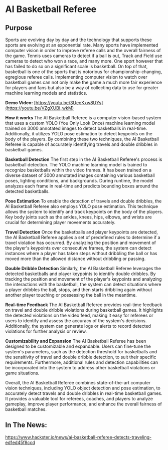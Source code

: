 # AI Basketball Referee

## Purpose
Sports are evolving day by day and the technology that supports these sports are evolving at an exponential rate. Many sports have implemented computer vision in order to improve referee calls and the overall fairness of the game. Tennis uses cameras to detect if a ball is out, Track and Field use cameras to detect who won a race, and many more. One sport however that has failed to do so on a significant scale is basketball. On top of that, basketball is one of the sports that is notorious for championship-changing, egregious referee calls. Implementing computer vision to watch over basketball games can not only make the game a much more fair experience for players and fans but also be a way of collecting data to use for greater machine learning models and statistics.

**Demo Video:** [https://youtu.be/3UeoKxw8UYs](https://youtu.be/VZgXUBi_wkM)

**How it works**
The AI Basketball Referee is a computer vision-based system that uses a custom YOLO (You Only Look Once) machine learning model trained on 3000 annotated images to detect basketballs in real-time. Additionally, it utilizes YOLO pose estimation to detect keypoints on the body of the players. By combining these two techniques, the AI Basketball Referee is capable of accurately identifying travels and double dribbles in basketball games.

**Basketball Detection**
The first step in the AI Basketball Referee's process is basketball detection. The YOLO machine learning model is trained to recognize basketballs within the video frames. It has been trained on a diverse dataset of 3000 annotated images containing various basketball poses, lighting conditions, and backgrounds. During runtime, the model analyzes each frame in real-time and predicts bounding boxes around the detected basketballs.

**Pose Estimation**
To enable the detection of travels and double dribbles, the AI Basketball Referee also employs YOLO pose estimation. This technique allows the system to identify and track keypoints on the body of the players. Key body joints such as the ankles, knees, hips, elbows, and wrists are crucial for determining player movements accurately.

**Travel Detection**
Once the basketballs and player keypoints are detected, the AI Basketball Referee applies a set of predefined rules to determine if a travel violation has occurred. By analyzing the position and movement of the player's keypoints over consecutive frames, the system can detect instances where a player has taken steps without dribbling the ball or has moved more than the allowed distance without dribbling or passing.

**Double Dribble Detection**
Similarly, the AI Basketball Referee leverages the detected basketballs and player keypoints to identify double dribbles. By tracking the position and movement of the player's keypoints and analyzing the interactions with the basketball, the system can detect situations where a player dribbles the ball, stops, and then starts dribbling again without another player touching or possessing the ball in the meantime.

**Real-time Feedback**
The AI Basketball Referee provides real-time feedback on travel and double dribble violations during basketball games. It highlights the detected violations on the video feed, making it easy for referees or users to identify and assess the accuracy of the system's decisions. Additionally, the system can generate logs or alerts to record detected violations for further analysis or review.

**Customizability and Expansion**
The AI Basketball Referee has been designed to be customizable and expandable. Users can fine-tune the system's parameters, such as the detection threshold for basketballs and the sensitivity of travel and double dribble detection, to suit their specific requirements. Furthermore, additional rules and detection capabilities can be incorporated into the system to address other basketball violations or game situations.

Overall, the AI Basketball Referee combines state-of-the-art computer vision techniques, including YOLO object detection and pose estimation, to accurately detect travels and double dribbles in real-time basketball games. It provides a valuable tool for referees, coaches, and players to analyze gameplay, improve player performance, and enhance the overall fairness of basketball matches.

## In The News:
https://www.hackster.io/news/ai-basketball-referee-detects-traveling-ed1ed45f8ccd
